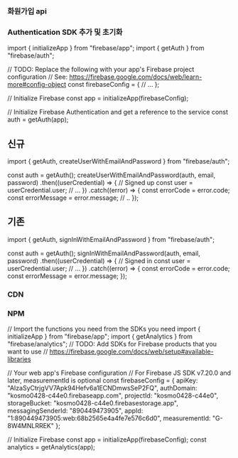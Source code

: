 ### 화원가입 api

### Authentication SDK 추가 및 초기화

import { initializeApp } from "firebase/app";
import { getAuth } from "firebase/auth";

// TODO: Replace the following with your app's Firebase project configuration
// See: https://firebase.google.com/docs/web/learn-more#config-object
const firebaseConfig = {
// ...
};

// Initialize Firebase
const app = initializeApp(firebaseConfig);

// Initialize Firebase Authentication and get a reference to the service
const auth = getAuth(app);

## 신규

import { getAuth, createUserWithEmailAndPassword } from "firebase/auth";

const auth = getAuth();
createUserWithEmailAndPassword(auth, email, password)
.then((userCredential) => {
// Signed up
const user = userCredential.user;
// ...
})
.catch((error) => {
const errorCode = error.code;
const errorMessage = error.message;
// ..
});

## 기존

import { getAuth, signInWithEmailAndPassword } from "firebase/auth";

const auth = getAuth();
signInWithEmailAndPassword(auth, email, password)
.then((userCredential) => {
// Signed in
const user = userCredential.user;
// ...
})
.catch((error) => {
const errorCode = error.code;
const errorMessage = error.message;
});

### CDN

<script type="module">
  // Import the functions you need from the SDKs you need
  import { initializeApp } from "https://www.gstatic.com/firebasejs/11.7.3/firebase-app.js";
  import { getAnalytics } from "https://www.gstatic.com/firebasejs/11.7.3/firebase-analytics.js";
  // TODO: Add SDKs for Firebase products that you want to use
  // https://firebase.google.com/docs/web/setup#available-libraries

  // Your web app's Firebase configuration
  // For Firebase JS SDK v7.20.0 and later, measurementId is optional
  const firebaseConfig = {
    apiKey: "AIzaSyCtrjgVV7Apk94Hefv6a1ECNDmwsSeP2FQ",
    authDomain: "kosmo0428-c44e0.firebaseapp.com",
    projectId: "kosmo0428-c44e0",
    storageBucket: "kosmo0428-c44e0.firebasestorage.app",
    messagingSenderId: "890449473905",
    appId: "1:890449473905:web:68b2565e4a4fe7e576c6d0",
    measurementId: "G-8W4MNLRREK"
  };
`
  // Initialize Firebase
  const app = initializeApp(firebaseConfig);
  const analytics = getAnalytics(app);
</script>

### NPM

// Import the functions you need from the SDKs you need
import { initializeApp } from "firebase/app";
import { getAnalytics } from "firebase/analytics";
// TODO: Add SDKs for Firebase products that you want to use
// https://firebase.google.com/docs/web/setup#available-libraries

// Your web app's Firebase configuration
// For Firebase JS SDK v7.20.0 and later, measurementId is optional
const firebaseConfig = {
apiKey: "AIzaSyCtrjgVV7Apk94Hefv6a1ECNDmwsSeP2FQ",
authDomain: "kosmo0428-c44e0.firebaseapp.com",
projectId: "kosmo0428-c44e0",
storageBucket: "kosmo0428-c44e0.firebasestorage.app",
messagingSenderId: "890449473905",
appId: "1:890449473905:web:68b2565e4a4fe7e576c6d0",
measurementId: "G-8W4MNLRREK"
};

// Initialize Firebase
const app = initializeApp(firebaseConfig);
const analytics = getAnalytics(app);
